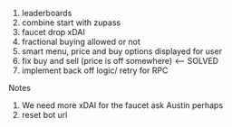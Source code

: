 1. leaderboards
2. combine start with zupass
3. faucet drop xDAI
4. fractional buying allowed or not
5. smart menu, price and buy options displayed for user
6. fix buy and sell (price is off somewhere) <-- SOLVED
7. implement back off logic/ retry for RPC

Notes

1. We need more xDAI for the faucet ask Austin perhaps
2. reset bot url
